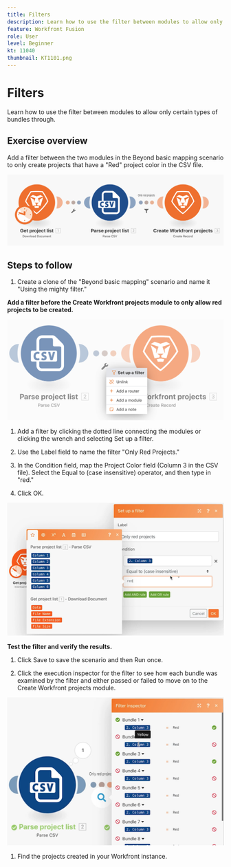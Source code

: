 ```yaml
---
title: Filters
description: Learn how to use the filter between modules to allow only certain types of bundles through.
feature: Workfront Fusion
role: User
level: Beginner
kt: 11040
thumbnail: KT1101.png
---
```


# Filters

Learn how to use the filter between modules to allow only certain types of bundles through.

## Exercise overview

Add a filter between the two modules in the Beyond basic mapping scenario to only create projects that have a "Red" project color in the CSV file.

![FIlters Image 1](../12-exercises/assets/filters-walkthrough-1.png)

## Steps to follow

1. Create a clone of the "Beyond basic mapping" scenario and name it "Using the mighty filter."

**Add a filter before the Create Workfront projects module to only allow red projects to be created.**

![FIlters Image 2](../12-exercises/assets/filters-walkthrough-2.png)

1. Add a filter by clicking the dotted line connecting the modules or clicking the wrench and selecting Set up a filter.

1. Use the Label field to name the filter "Only Red Projects."

1. In the Condition field, map the Project Color field (Column 3 in the CSV file). Select the Equal to (case insensitive) operator, and then type in "red."

1. Click OK.

![FIlters Image 3](../12-exercises/assets/filters-walkthrough-3.png)

**Test the filter and verify the results.**

1. Click Save to save the scenario and then Run once.

1. Click the execution inspector for the filter to see how each bundle was examined by the filter and either passed or failed to move on to the Create Workfront projects module.

![FIlters Image 4](../12-exercises/assets/filters-walkthrough-4.png)

1. Find the projects created in your Workfront instance.
